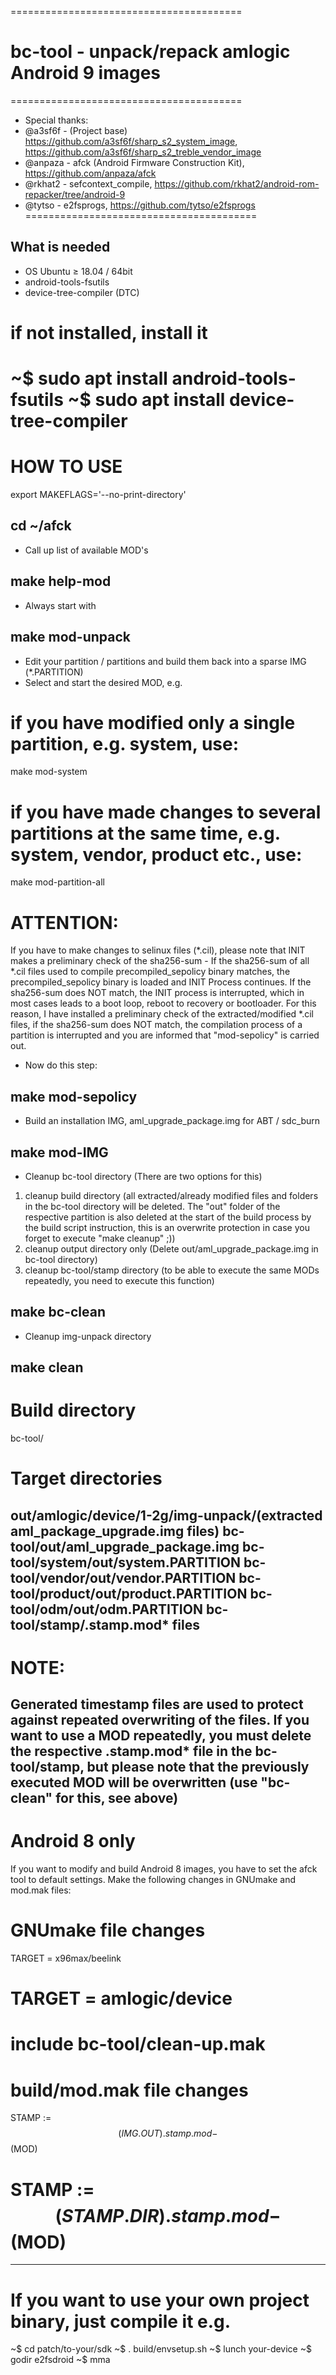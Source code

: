 ========================================
# bc-tool - unpack/repack  amlogic Android 9 images

========================================
* Special thanks:
* @a3sf6f - (Project base) https://github.com/a3sf6f/sharp_s2_system_image, https://github.com/a3sf6f/sharp_s2_treble_vendor_image 
* @anpaza - afck (Android Firmware Construction Kit), https://github.com/anpaza/afck 
* @rkhat2 - sefcontext_compile, https://github.com/rkhat2/android-rom-repacker/tree/android-9
* @tytso - e2fsprogs, https://github.com/tytso/e2fsprogs
========================================

What is needed
----------------------------------------
- OS Ubuntu ≥ 18.04 / 64bit
- android-tools-fsutils
- device-tree-compiler (DTC)

# if not installed, install it

~$ sudo apt install android-tools-fsutils
~$ sudo apt install device-tree-compiler
=========================================
# HOW TO USE
export MAKEFLAGS='--no-print-directory'

cd ~/afck
-----------------------------------------
- Call up list of available MOD's

make help-mod
-----------------------------------------
- Always start with

make mod-unpack
-----------------------------------------
- Edit your partition / partitions and build them back into a sparse IMG (*.PARTITION)
- Select and start the desired MOD, e.g.

# if you have modified only a single partition, e.g. system, use:
make mod-system

# if you have made changes to several partitions at the same time, e.g. system, vendor, product etc., use:
make mod-partition-all

# ATTENTION:
If you have to make changes to selinux files (*.cil), please note that INIT makes a preliminary check of the sha256-sum - If the sha256-sum of all *.cil files used to compile precompiled_sepolicy binary matches, the precompiled_sepolicy binary is loaded and INIT Process continues. If the sha256-sum does NOT match, the INIT process is interrupted, which in most cases leads to a boot loop, reboot to recovery or bootloader.
For this reason, I have installed a preliminary check of the extracted/modified *.cil files, if the sha256-sum does NOT match, the compilation process of a partition is interrupted and you are informed that "mod-sepolicy" is carried out. 
- Now do this step:

make mod-sepolicy
-----------------------------------------
- Build an installation IMG, aml_upgrade_package.img for ABT / sdc_burn

make mod-IMG
-----------------------------------------
- Cleanup bc-tool directory (There are two options for this)

1. cleanup build directory (all extracted/already modified files and folders in the bc-tool directory will be deleted. The "out" folder of the respective partition is also deleted at the start of the build process by the build script instruction, this is an overwrite protection in case you forget to execute "make cleanup" ;))
2. cleanup output directory only (Delete out/aml_upgrade_package.img in bc-tool directory)
3. cleanup bc-tool/stamp directory (to be able to execute the same MODs repeatedly, you need to execute this function)

make bc-clean
------------------------------------------
- Cleanup img-unpack directory

make clean
------------------------------------------
# Build directory
bc-tool/

# Target directories
out/amlogic/device/1-2g/img-unpack/(extracted aml_package_upgrade.img files)
bc-tool/out/aml_upgrade_package.img
bc-tool/system/out/system.PARTITION
bc-tool/vendor/out/vendor.PARTITION
bc-tool/product/out/product.PARTITION
bc-tool/odm/out/odm.PARTITION
bc-tool/stamp/.stamp.mod* files
------------------------------------------
# NOTE:
Generated timestamp files are used to protect against repeated overwriting of the files.
If you want to use a MOD repeatedly, you must delete the respective .stamp.mod* file in the bc-tool/stamp, but please note that the previously executed MOD will be overwritten (use "bc-clean" for this, see above)
------------------------------------------
# Android 8 only
If you want to modify and build Android 8 images, you have to set the afck tool to default settings. 
Make the following changes in GNUmake and mod.mak files:

# GNUmake file changes
TARGET = x96max/beelink
# TARGET = amlogic/device
# include bc-tool/clean-up.mak

# build/mod.mak file changes
STAMP := $$(IMG.OUT).stamp.mod-$$(MOD)
# STAMP := $$(STAMP.DIR).stamp.mod-$$(MOD)
------------------------------------------
# If you want to use your own project binary, just compile it e.g.

~$ cd patch/to-your/sdk
~$ . build/envsetup.sh
~$ lunch your-device
~$ godir e2fsdroid
~$ mma

